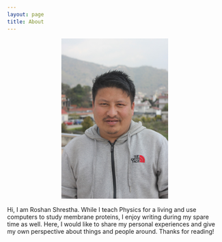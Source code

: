```yaml
---
layout: page
title: About
---
```


<center><img src="/images/profile.jpg" alt="Roshan Shrestha" width="250"></center>

Hi, I am Roshan Shrestha. While I teach Physics for a living and use computers to study membrane proteins, I enjoy writing during my spare time as well. Here, I would like to share my personal experiences and give my own perspective about things and people around. 
Thanks for reading!
